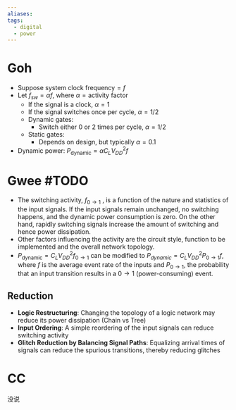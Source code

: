```yaml
---
aliases: 
tags:
  - digital
  - power
---
```

# Goh

- Suppose $\mathrm{system\ clock\ frequency}=f$
- Let $f_{sw}=\alpha f$, where $\alpha = \mathrm{activity\ factor}$
	- If the signal is a clock, $\alpha = 1$
	- If the signal switches once per cycle, $\alpha = 1/2$
	- Dynamic gates:
		- Switch either 0 or 2 times per cycle, $\alpha = 1/2$
	- Static gates:
		- Depends on design, but typically $\alpha = 0.1$
- Dynamic power: $P_{\mathrm{dynamic}}=\alpha C_L V_{DD}^2f$

# Gwee #TODO 

- The switching activity, $f_{0\to 1}$ , is a function of the nature and statistics of the input signals. If the input signals remain unchanged, no switching happens, and the dynamic power consumption is zero. On the other hand, rapidly switching signals increase the amount of switching and hence power dissipation.
- Other factors influencing the activity are the circuit style, function to be implemented and the overall network topology.
- $P_{\mathrm{dynamic}}=C_L V_{DD}^2 f_{0\to 1}$ can be modified to $P_{dynamic}=C_L V_{DD}^2 P_{0\to 1}f$, where $f$ is the average event rate of the inputs and $P_{0\to 1}$, the probability that an input transition results in a $0\to 1$ (power-consuming) event.

## Reduction

- **Logic Restructuring**: Changing the topology of a logic network may reduce its power dissipation (Chain vs Tree)
- **Input Ordering**: A simple reordering of the input signals can reduce switching activity
- **Glitch Reduction by Balancing Signal Paths**: Equalizing arrival times of signals can reduce the spurious transitions, thereby reducing glitches

# CC

没说